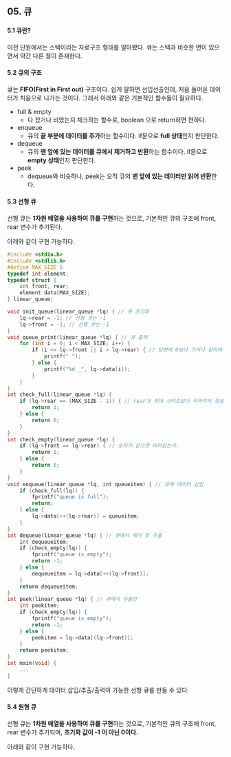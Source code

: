## 05. 큐

#### 5.1 큐란?

이전 단원에서는 스택이라는 자료구조 형태를 알아봤다. 큐는 스택과 비슷한 면이 있으면서 약간 다른 점이 존재한다.

#### 5.2 큐의 구조

큐는 **FIFO(First in First out)** 구조이다. 쉽게 말하면 선입선출인데, 처음 들어온 데이터가 처음으로 나가는 것이다. 그래서 아래와 같은 기본적인 함수들이 필요하다.

- full & empty
    - 다 찼거나 비었는지 체크하는 함수로, boolean 으로 return하면 편하다.
- enqueue
    - 큐의 **끝 부분에 데이터를 추가**하는 함수이다. if문으로 **full 상태**인지 판단한다.
- dequeue
    - 큐의 **맨 앞에 있는 데이터를 큐에서 제거하고 반환**하는 함수이다. if문으로 **empty 상태**인지 판단한다.
- peek
    - dequeue와 비슷하나, peek는 오직 큐의 **맨 앞에 있는 데이터만 읽어 반환**한다.

#### 5.3 선형 큐

선형 큐는 **1차원 배열을 사용하여 큐를 구현**하는 것으로, 기본적인 큐의 구조에 front, rear 변수가 추가된다.

아래와 같이 구현 가능하다.

```c
#include <stdio.h>
#include <stdlib.h>
#define MAX_SIZE 5
typedef int element;
typedef struct {
    int front, rear;
    element data[MAX_SIZE];
} linear_queue;

void init_queue(linear_queue *lq) { // 큐 초기화
    lq->rear = -1; // 선형 큐는 -1
    lq->front = -1; // 선형 큐는 -1
}
void queue_print(linear_queue *lq) { // 큐 출력
    for (int i = 0; i < MAX_SIZE; i++) {
        if (i <= lq->front || i > lq->rear) { // 당연히 0보다 크거나 같아야 출력가능..
            printf(" ");
        } else {
            printf("%d _", lq->data[i]);
        }
    }
}
int check_full(linear_queue *lq) {
    if (lq->rear == (MAX_SIZE - 1)) { // rear가 최대 사이즈보다 작아야지 정상
        return 1;
    } else {
        return 0;
    }
}
int check_empty(linear_queue *lq) {
    if (lq->front == lq->rear) { // 숫자가 같으면 비어있는거.
        return 1;
    } else {
        return 0;
    }
}
void enqueue(linear_queue *lq, int queueitem) { // 큐에 데이터 삽입
    if (check_full(lq)) {
        fprintf("queue is full");
        return;
    } else {
        lq->data[++(lq->rear)] = queueitem;
    }
}
int dequeue(linear_queue *lq) { // 큐에서 제거 후 추출
    int dequeueitem;
    if (check_empty(lq)) {
        fprintf("queue is empty");
        return -1;
    } else {
        dequeueitem = lq->data[++(lq->front)];
    }
    return dequeueitem;
}
int peek(linear_queue *lq) { // 큐에서 추출만
    int peekitem;
    if (check_empty(lq)) {
        fprintf("queue is empty");
        return -1;
    } else {
        peekitem = lq->data[(lq->front)];
    }
    return peekitem;
}
int main(void) {
    ...
}
```

이렇게 간단하게 데이터 삽입/추출/출력이 가능한 선형 큐를 만들 수 있다.

#### 5.4 원형 큐

선형 큐는 **1차원 배열을 사용하여 큐를 구현**하는 것으로, 기본적인 큐의 구조에 front, rear 변수가 추가되며, **초기화 값이 -1 이 아닌 0이다.**

아래와 같이 구현 가능하다.